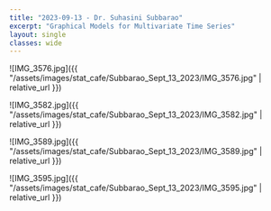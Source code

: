 ```yaml
---
title: "2023-09-13 - Dr. Suhasini Subbarao"
excerpt: "Graphical Models for Multivariate Time Series"
layout: single
classes: wide
---
```


![IMG_3576.jpg]({{ "/assets/images/stat_cafe/Subbarao_Sept_13_2023/IMG_3576.jpg" | relative_url }})

![IMG_3582.jpg]({{ "/assets/images/stat_cafe/Subbarao_Sept_13_2023/IMG_3582.jpg" | relative_url }})

![IMG_3589.jpg]({{ "/assets/images/stat_cafe/Subbarao_Sept_13_2023/IMG_3589.jpg" | relative_url }})

![IMG_3595.jpg]({{ "/assets/images/stat_cafe/Subbarao_Sept_13_2023/IMG_3595.jpg" | relative_url }})



